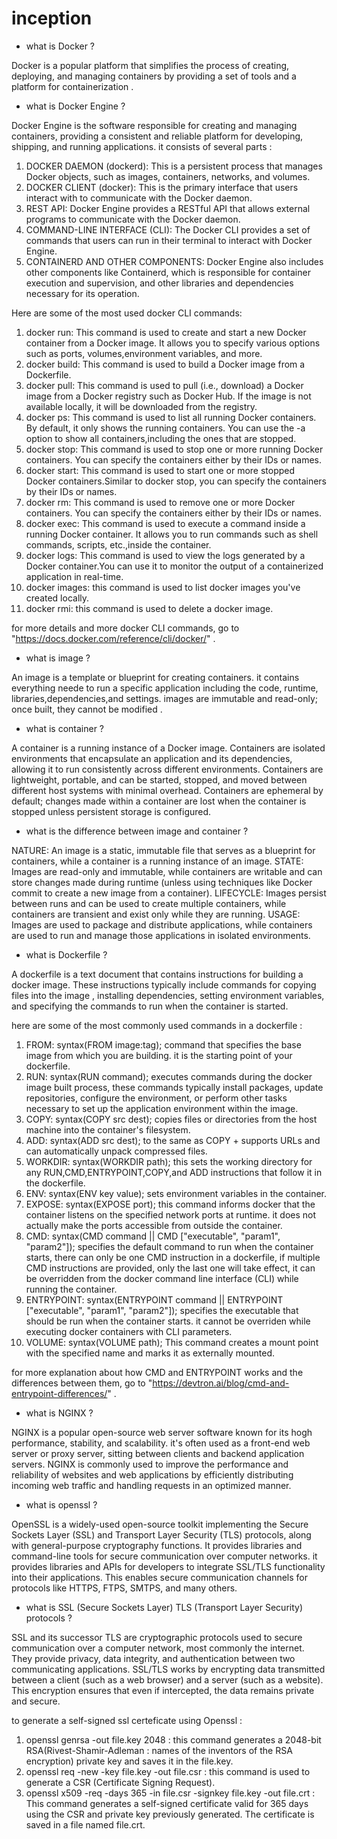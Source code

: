 # inception

- what is Docker ?

Docker is a popular platform that simplifies the process of creating, deploying, and managing containers by providing a set of tools and a platform for containerization .

- what is Docker Engine ?

Docker Engine is the software responsible for creating and managing containers, providing a consistent and reliable platform for developing, shipping, and running applications. it consists of several parts :

1. DOCKER DAEMON (dockerd): This is a persistent process that manages Docker objects, such as images, containers, networks, and volumes.
2. DOCKER CLIENT (docker): This is the primary interface that users interact with to communicate with the Docker daemon.
3. REST API: Docker Engine provides a RESTful API that allows external programs to communicate with the Docker daemon.
4. COMMAND-LINE INTERFACE (CLI): The Docker CLI provides a set of commands that users can run in their terminal to interact with Docker Engine.
5. CONTAINERD AND OTHER COMPONENTS: Docker Engine also includes other components like Containerd, which is responsible for container execution and supervision, and other libraries and dependencies necessary for its operation.

Here are some of the most used docker CLI commands:

1. docker run: This command is used to create and start a new Docker container from a Docker image. It allows you to specify various options such as ports, volumes,environment variables, and more.
2. docker build: This command is used to build a Docker image from a Dockerfile.
3. docker pull: This command is used to pull (i.e., download) a Docker image from a Docker registry such as Docker Hub. If the image is not available locally, it will be downloaded from the registry.
4. docker ps: This command is used to list all running Docker containers. By default, it only shows the running containers. You can use the -a option to show all containers,including the ones that are stopped.
5. docker stop: This command is used to stop one or more running Docker containers. You can specify the containers either by their IDs or names.
6. docker start: This command is used to start one or more stopped Docker containers.Similar to docker stop, you can specify the containers by their IDs or names.
7. docker rm: This command is used to remove one or more Docker containers. You can specify the containers either by their IDs or names.
8. docker exec: This command is used to execute a command inside a running Docker container. It allows you to run commands such as shell commands, scripts, etc.,inside the container.
9. docker logs: This command is used to view the logs generated by a Docker container.You can use it to monitor the output of a containerized application in real-time.
10. docker images: this command is used to list docker images you've created locally.
11. docker rmi: this command is used to delete a docker image.

for more details and more docker CLI commands, go to "https://docs.docker.com/reference/cli/docker/" .

- what is image ?

An image is a template or blueprint for creating containers. it contains everything neede to run a specific application including the code, runtime, libraries,dependencies,and settings. images are immutable and read-only; once built, they cannot be modified .

- what is container ?

A container is a running instance of a Docker image. Containers are isolated environments that encapsulate an application and its dependencies, allowing it to run consistently across different environments. Containers are lightweight, portable, and can be started, stopped, and moved between different host systems with minimal overhead. Containers are ephemeral by default; changes made within a container are lost when the container is stopped unless persistent storage is configured.

- what is the difference between image and container ?

NATURE: An image is a static, immutable file that serves as a blueprint for containers, while a container is a running instance of an image.
STATE: Images are read-only and immutable, while containers are writable and can store changes made during runtime (unless using techniques like Docker commit to create a new image from a container).
LIFECYCLE: Images persist between runs and can be used to create multiple containers, while containers are transient and exist only while they are running.
USAGE: Images are used to package and distribute applications, while containers are used to run and manage those applications in isolated environments.

- what is Dockerfile ?

A dockerfile is a text document that contains instructions for building a docker image. These instructions typically include commands for copying files into the image , installing dependencies, setting environment variables, and specifying the commands to run when the container is started.

here are some of the most commonly used commands in a dockerfile :

1. FROM: syntax(FROM image:tag); command that specifies the base image from which you are building. it is the starting point of your dockerfile.
2. RUN: syntax(RUN command); executes commands during the docker image built process, these commands typically install packages, update repositories, configure the environment, or perform other tasks necessary to set up the application environment within the image.
3. COPY: syntax(COPY src dest); copies files or directories from the host machine into the container's filesystem.
4. ADD: syntax(ADD src dest); to the same as COPY + supports URLs and can automatically unpack compressed files.
5. WORKDIR: syntax(WORKDIR path); this sets the working directory for any RUN,CMD,ENTRYPOINT,COPY,and ADD instructions that follow it in the dockerfile.
6. ENV: syntax(ENV key value); sets environment variables in the container.
7. EXPOSE: syntax(EXPOSE port); this command informs docker that the container listens on the specified network ports at runtime. it does not actually make the ports accessible from outside the container.
8. CMD: syntax(CMD command || CMD ["executable", "param1", "param2"]); specifies the default command to run when the container starts, there can only be one CMD instruction in a dockerfile, if multiple CMD instructions are provided, only the last one will take effect, it can be overridden from the docker command line interface (CLI) while running the container.
9. ENTRYPOINT: syntax(ENTRYPOINT command || ENTRYPOINT ["executable", "param1", "param2"]); specifies the executable that should be run when the container starts. it cannot be overriden while executing docker containers with CLI parameters.
10. VOLUME: syntax(VOLUME path); This command creates a mount point with the specified name and marks it as externally mounted.

for more explanation about how CMD and ENTRYPOINT works and the differences between them, go to "https://devtron.ai/blog/cmd-and-entrypoint-differences/" .

- what is NGINX ?

NGINX is a popular open-source web server software known for its hogh performance, stability, and scalability. it's often used as a front-end web server or proxy server, sitting between clients and backend application servers. NGINX is commonly used to improve the performance and reliability of websites and web applications by efficiently distributing incoming web traffic and handling requests in an optimized manner.

- what is openssl ?

OpenSSL is a widely-used open-source toolkit implementing the Secure Sockets Layer (SSL) and Transport Layer Security (TLS) protocols, along with general-purpose cryptography functions. It provides libraries and command-line tools for secure communication over computer networks. it provides libraries and APIs for developers to integrate SSL/TLS functionality into their applications. This enables secure communication channels for protocols like HTTPS, FTPS, SMTPS, and many others.

- what is SSL (Secure Sockets Layer) TLS (Transport Layer Security) protocols ?

SSL and its successor TLS are cryptographic protocols used to secure communication over a computer network, most commonly the internet. They provide privacy, data integrity, and authentication between two communicating applications. SSL/TLS works by encrypting data transmitted between a client (such as a web browser) and a server (such as a website). This encryption ensures that even if intercepted, the data remains private and secure.

to generate a self-signed ssl certeficate using Openssl :

1. openssl genrsa -out file.key 2048 : this command generates a 2048-bit RSA(Rivest-Shamir-Adleman : names of the inventors of the RSA encryption) private key and saves it in the file.key.
2. openssl req -new -key file.key -out file.csr : this command is used to generate a CSR (Certificate Signing Request).
3. openssl x509 -req -days 365 -in file.csr -signkey file.key -out file.crt : This command generates a self-signed certificate valid for 365 days using the CSR and private key previously generated. The certificate is saved in a file named file.crt.
